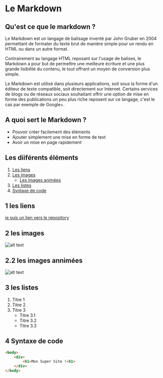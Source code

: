# Le Markdown
## Qu'est ce que le markdown ?
Le Markdown est un langage de balisage inventé par John Gruber en 2004 permettant de formater du texte brut de manière simple pour un rendu en HTML ou dans un autre format.</br>

Contrairement au langage HTML reposant sur l'usage de balises, le Markdown a pour but de permettre une meilleure écriture et une plus grande lisibilité du contenu, le tout offrant un moyen de conversion plus simple.</br>

Le Markdown est utilisé dans plusieurs applications, soit sous la forme d'un éditeur de texte compatible, soit directement sur Internet. Certains services de blogs ou de réseaux sociaux souhaitant offrir une option de mise en forme des publications un peu plus riche reposent sur ce langage, c'est le cas par exemple de Google+.
## A quoi sert le Markdown ?
- Pouvoir créer facilement des éléments
- Ajouter simplement une mise en forme de text
- Avoir un mise en page rapidement
## Les diiférents éléments
1. [Les liens](#1-Les-liens)
2. [Les images](#2-Les-images)
    * [Les images animées](#2.2-Les-images-annimées)
3. [Les listes](#3-les-listes)
4. [Syntaxe de code](#4-Syntaxe-de-code)
## 1 les liens
[je suis un lien vers le repository](https://github.com/AmjSf/exercice-markdown/tree/master)
## 2 les images
![alt text](https://www.ipnoze.com/wordpress/wp-content/uploads/2015/10/chien-drole.jpg)
## 2.2 les images annimées
![alt text](https://i.pinimg.com/originals/40/3a/56/403a56ca7df35d58879641a935c01a51.gif)
## 3 les listes
1. Titre 1
2. Titre 2
3. Titre 3
    * Titre 3.1
    * Titre 3.2
    * Titre 3.3
## 4 Syntaxe de code
```html
<body>
    <div>
        <h1>Mon Super Site !<h1>
    </div>
</body>
```


